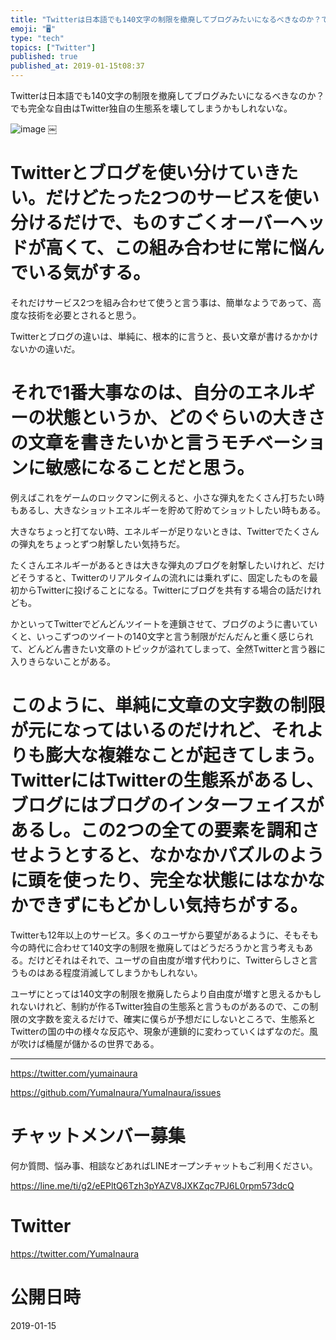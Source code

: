 ```yaml
---
title: "Twitterは日本語でも140文字の制限を撤廃してブログみたいになるべきなのか？でも完全な自由はTwitter独自の生態系を壊してしまうか"
emoji: "🖥"
type: "tech"
topics: ["Twitter"]
published: true
published_at: 2019-01-15t08:37
---
```


Twitterは日本語でも140文字の制限を撤廃してブログみたいになるべきなのか？でも完全な自由はTwitter独自の生態系を壊してしまうかもしれないな。

![image](https://user-images.githubusercontent.com/13635059/51148196-9a0eb580-18a0-11e9-8214-ce8d0b5e0c66.png)
￼


# Twitterとブログを使い分けていきたい。だけどたった2つのサービスを使い分けるだけで、ものすごくオーバーヘッドが高くて、この組み合わせに常に悩んでいる気がする。

それだけサービス2つを組み合わせて使うと言う事は、簡単なようであって、高度な技術を必要とされると思う。

Twitterとブログの違いは、単純に、根本的に言うと、長い文章が書けるかかけないかの違いだ。

# それで1番大事なのは、自分のエネルギーの状態というか、どのぐらいの大きさの文章を書きたいかと言うモチベーションに敏感になることだと思う。

例えばこれをゲームのロックマンに例えると、小さな弾丸をたくさん打ちたい時もあるし、大きなショットエネルギーを貯めて貯めてショットしたい時もある。

大きなちょっと打てない時、エネルギーが足りないときは、Twitterでたくさんの弾丸をちょっとずつ射撃したい気持ちだ。

たくさんエネルギーがあるときは大きな弾丸のブログを射撃したいけれど、だけどそうすると、Twitterのリアルタイムの流れには乗れずに、固定したものを最初からTwitterに投げることになる。Twitterにブログを共有する場合の話だけれども。

かといってTwitterでどんどんツイートを連鎖させて、ブログのように書いていくと、いっこずつのツイートの140文字と言う制限がだんだんと重く感じられて、どんどん書きたい文章のトピックが溢れてしまって、全然Twitterと言う器に入りきらないことがある。

# このように、単純に文章の文字数の制限が元になってはいるのだけれど、それよりも膨大な複雑なことが起きてしまう。TwitterにはTwitterの生態系があるし、ブログにはブログのインターフェイスがあるし。この2つの全ての要素を調和させようとすると、なかなかパズルのように頭を使ったり、完全な状態にはなかなかできずにもどかしい気持ちがする。

Twitterも12年以上のサービス。多くのユーザから要望があるように、そもそも今の時代に合わせて140文字の制限を撤廃してはどうだろうかと言う考えもある。だけどそれはそれで、ユーザの自由度が増す代わりに、Twitterらしさと言うものはある程度消滅してしまうかもしれない。

ユーザにとっては140文字の制限を撤廃したらより自由度が増すと思えるかもしれないけれど、制約が作るTwitter独自の生態系と言うものがあるので、この制限の文字数を変えるだけで、確実に僕らが予想だにしないところで、生態系とTwitterの国の中の様々な反応や、現象が連鎖的に変わっていくはずなのだ。風が吹けば桶屋が儲かるの世界である。




---

https://twitter.com/yumainaura

https://github.com/YumaInaura/YumaInaura/issues









<!-- Update From Qiita API -->

# チャットメンバー募集


何か質問、悩み事、相談などあればLINEオープンチャットもご利用ください。

https://line.me/ti/g2/eEPltQ6Tzh3pYAZV8JXKZqc7PJ6L0rpm573dcQ





# Twitter


https://twitter.com/YumaInaura


<!-- Update From Qiita API -->



# 公開日時

2019-01-15
